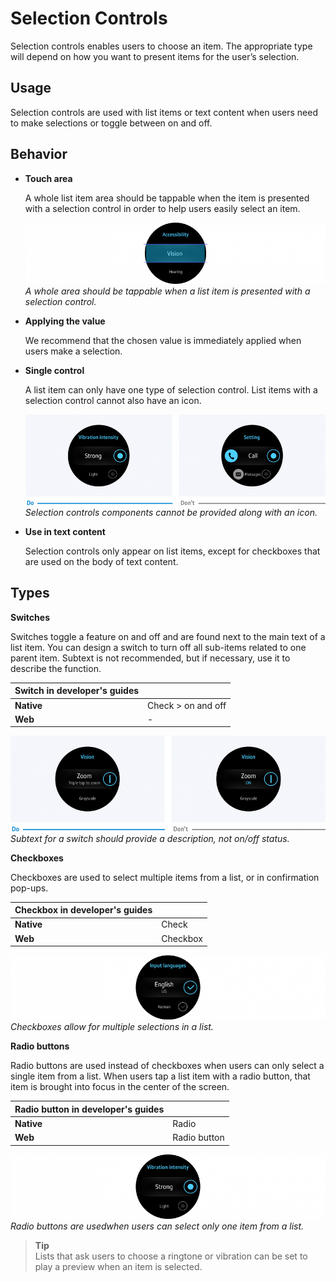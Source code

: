 # Selection Controls

Selection controls enables users to choose an item. The appropriate type will depend on how you want to present items for the user’s selection.

## Usage

Selection controls are used with list items or text content when users need to make selections or toggle between on and off.

## Behavior

-   **Touch area**

    A whole list item area should be tappable when the item is presented with a selection control in order to help users easily select an item.

    ![](media/ui_components_10.10.2_1-850x174.png)  
    *A whole area should be tappable when a list item is presented with a selection control.*

-   **Applying the value**

    We recommend that the chosen value is immediately applied when users make a selection.

-   **Single control**

    A list item can only have one type of selection control. List items with a selection control cannot also have an icon.

    ![](media/ui_components_10.10.3_1-850x257.png)  
    *Selection controls components cannot be provided along with an icon.*

-   **Use in text content**

    Selection controls only appear on list items, except for checkboxes that are used on the body of text content.

## Types

  **Switches**

  Switches toggle a feature on and off and are found next to the main text of a list item. You can design a switch to turn off all sub-items related to one parent item. Subtext is not recommended, but if necessary, use it to describe the function.

|**Switch** in developer's guides|          |
|----------|----------|
|**Native**|Check > on and off|
|  **Web** |   -      |

  ![](media/ui_components_10.10.2_2-850x257.png)  
    *Subtext for a switch should provide a description, not on/off status.*

  **Checkboxes**

  Checkboxes are used to select multiple items from a list, or in confirmation pop-ups.

|**Checkbox** in developer's guides|           |
|------------|-----------|
| **Native** |    Check  |
|   **Web**  |  Checkbox |

  ![](media/ui_components_10.10.3_2-850x174.png)  
  *Checkboxes allow for multiple selections in a list.*

  **Radio buttons**

  Radio buttons are used instead of checkboxes when users can only select a single item from a list. When users tap a list item with a radio button, that item is brought into focus in the center of the screen.

|**Radio button** in developer's guides|                 |
|----------------|-----------------|
|  **Native**    |     Radio       |
|    **Web**     |   Radio button  |

  ![](media/ui_components_10.10.3_3-850x174.png)  
    *Radio buttons are usedwhen users can select only one item from a list.*

> **Tip**  
> Lists that ask users to choose a ringtone or vibration can be set to play a preview when an item is selected.
